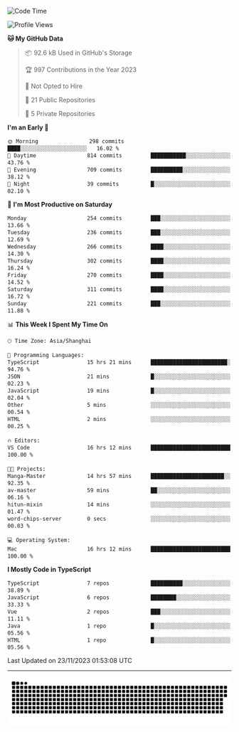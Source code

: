 <!--
<picture>
  <source
    srcset="https://github-readme-stats.vercel.app/api?username=kevinxft&show_icons=true&theme=dark"
    media="(prefers-color-scheme: dark)"
  />
  <source
    srcset="https://github-readme-stats.vercel.app/api?username=kevinxft&show_icons=true"
    media="(prefers-color-scheme: light), (prefers-color-scheme: no-preference)"
  />
  <img src="https://github-readme-stats.vercel.app/api?username=kevinxft&show_icons=true" />
</picture>
-->

<!--START_SECTION:waka-->
![Code Time](http://img.shields.io/badge/Code%20Time-1%2C315%20hrs%2053%20mins-blue)

![Profile Views](http://img.shields.io/badge/Profile%20Views-10-blue)

**🐱 My GitHub Data** 

> 📦 92.6 kB Used in GitHub's Storage 
 > 
> 🏆 997 Contributions in the Year 2023
 > 
> 🚫 Not Opted to Hire
 > 
> 📜 21 Public Repositories 
 > 
> 🔑 5 Private Repositories 
 > 
**I'm an Early 🐤** 

```text
🌞 Morning                298 commits         ████░░░░░░░░░░░░░░░░░░░░░   16.02 % 
🌆 Daytime                814 commits         ███████████░░░░░░░░░░░░░░   43.76 % 
🌃 Evening                709 commits         ██████████░░░░░░░░░░░░░░░   38.12 % 
🌙 Night                  39 commits          █░░░░░░░░░░░░░░░░░░░░░░░░   02.10 % 
```
📅 **I'm Most Productive on Saturday** 

```text
Monday                   254 commits         ███░░░░░░░░░░░░░░░░░░░░░░   13.66 % 
Tuesday                  236 commits         ███░░░░░░░░░░░░░░░░░░░░░░   12.69 % 
Wednesday                266 commits         ████░░░░░░░░░░░░░░░░░░░░░   14.30 % 
Thursday                 302 commits         ████░░░░░░░░░░░░░░░░░░░░░   16.24 % 
Friday                   270 commits         ████░░░░░░░░░░░░░░░░░░░░░   14.52 % 
Saturday                 311 commits         ████░░░░░░░░░░░░░░░░░░░░░   16.72 % 
Sunday                   221 commits         ███░░░░░░░░░░░░░░░░░░░░░░   11.88 % 
```


📊 **This Week I Spent My Time On** 

```text
🕑︎ Time Zone: Asia/Shanghai

💬 Programming Languages: 
TypeScript               15 hrs 21 mins      ████████████████████████░   94.76 % 
JSON                     21 mins             █░░░░░░░░░░░░░░░░░░░░░░░░   02.23 % 
JavaScript               19 mins             █░░░░░░░░░░░░░░░░░░░░░░░░   02.04 % 
Other                    5 mins              ░░░░░░░░░░░░░░░░░░░░░░░░░   00.54 % 
HTML                     2 mins              ░░░░░░░░░░░░░░░░░░░░░░░░░   00.25 % 

🔥 Editors: 
VS Code                  16 hrs 12 mins      █████████████████████████   100.00 % 

🐱‍💻 Projects: 
Manga-Master             14 hrs 57 mins      ███████████████████████░░   92.35 % 
av-master                59 mins             ██░░░░░░░░░░░░░░░░░░░░░░░   06.16 % 
hitun-mixin              14 mins             ░░░░░░░░░░░░░░░░░░░░░░░░░   01.47 % 
word-chips-server        0 secs              ░░░░░░░░░░░░░░░░░░░░░░░░░   00.03 % 

💻 Operating System: 
Mac                      16 hrs 12 mins      █████████████████████████   100.00 % 
```

**I Mostly Code in TypeScript** 

```text
TypeScript               7 repos             ██████████░░░░░░░░░░░░░░░   38.89 % 
JavaScript               6 repos             ████████░░░░░░░░░░░░░░░░░   33.33 % 
Vue                      2 repos             ███░░░░░░░░░░░░░░░░░░░░░░   11.11 % 
Java                     1 repo              █░░░░░░░░░░░░░░░░░░░░░░░░   05.56 % 
HTML                     1 repo              █░░░░░░░░░░░░░░░░░░░░░░░░   05.56 % 
```




 Last Updated on 23/11/2023 01:53:08 UTC
<!--END_SECTION:waka-->

---

<picture>
  <source media="(prefers-color-scheme: dark)" srcset="https://raw.githubusercontent.com/kevinxft/kevinxft/output/github-contribution-grid-snake-dark.svg">
  <source media="(prefers-color-scheme: light)" srcset="https://raw.githubusercontent.com/kevinxft/kevinxft/output/github-contribution-grid-snake.svg">
  <img alt="github contribution grid snake animation" src="https://raw.githubusercontent.com/kevinxft/kevinxft/output/github-contribution-grid-snake.svg">
</picture>